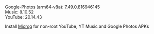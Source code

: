 Google-Photos (arm64-v8a): 7.49.0.816946145  
Music: 8.10.52  
YouTube: 20.14.43  

Install [Microg](https://github.com/ReVanced/GmsCore/releases) for non-root YouTube, YT Music and Google Photos APKs  
